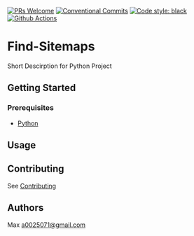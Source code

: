 [![PRs Welcome](https://img.shields.io/badge/PRs-welcome-brightgreen.svg?style=flat-square)](http://makeapullrequest.com)
[![Conventional Commits](https://img.shields.io/badge/Conventional%20Commits-1.0.0-yellow.svg?style=flat-square)](https://conventionalcommits.org)
[![Code style: black](https://img.shields.io/badge/code%20style-black-000000.svg)](https://github.com/psf/black)
[![Github Actions](https://github.com/hsuanchi/Find-Sitemaps/actions/workflows/python-check.yaml/badge.svg)](https://github.com/hsuanchi/Find-Sitemaps/wayback-machine-saver/actions/workflows/python-check.yaml)


# Find-Sitemaps

Short Descirption for Python Project

## Getting Started

### Prerequisites
* [Python](https://www.python.org/downloads/)

## Usage


## Contributing
See [Contributing](contributing.md)

## Authors
Max <a0025071@gmail.com>

